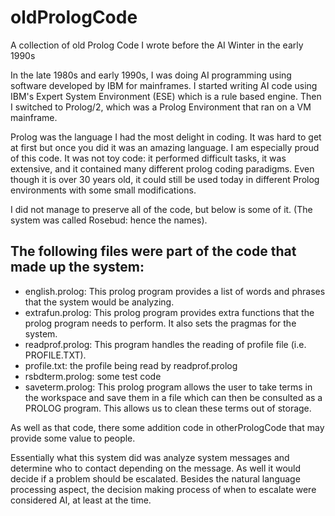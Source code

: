 # oldPrologCode
A collection of old Prolog Code I wrote before the AI Winter in the early 1990s

In the late 1980s and early 1990s, I was doing AI programming using software developed by IBM for mainframes.
I started writing AI code using IBM's Expert System Environment (ESE) which is a rule based engine. Then
I switched to Prolog/2, which was a Prolog Environment that ran on a VM mainframe.

Prolog was the language I had the most delight in coding. It was hard to get at first but once you did it was an amazing language.
I am especially proud of this code. It was not toy code: it performed difficult tasks, it was extensive, and it contained many 
different prolog coding paradigms. Even though it is over 30 years old, it could still be used today in different Prolog environments 
with some small modifications.

I did not manage to preserve all of the code, but below is some of it.
(The system was called Rosebud: hence the names).

## The following files were part of the code that made up the system:

- english.prolog: This prolog program provides a list of words and phrases that the system would be analyzing.       
- extrafun.prolog: This prolog program provides extra functions that the prolog program needs to perform. It also sets the pragmas for the system.
- readprof.prolog: This program handles the reading of profile file (i.e. PROFILE.TXT).      
- profile.txt: the profile being read by readprof.prolog
- rsbdterm.prolog: some test code 
- saveterm.prolog: This prolog program allows the user to take terms in the workspace and save them in a file which can then be consulted as a PROLOG program. This allows us to clean these terms out of storage.   

As well as that code, there some addition code in otherPrologCode that may provide some value to people.

Essentially what this system did was analyze system messages and determine who to contact depending on the message. As well
it would decide if a problem should be escalated. Besides the natural language processing aspect, the decision making process
of when to escalate were considered AI, at least at the time.



